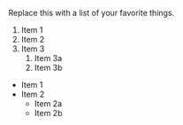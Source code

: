 Replace this with a list of your favorite things.
1. Item 1
2. Item 2
3. Item 3
   1. Item 3a
   2. Item 3b
 
* Item 1
* Item 2
  * Item 2a
  * Item 2b
